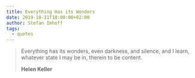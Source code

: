 ```yaml
---
title: Everything Has its Wonders
date: 2019-10-31T18:00:00+02:00
author: Stefan Imhoff
tags:
  - quotes
---
```


> Everything has its wonders, even darkness, and silence, and I learn, whatever state I may be in, therein to be content.
>
> **Helen Keller**
